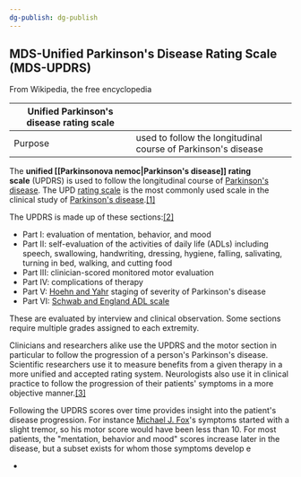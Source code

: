 ```yaml
---
dg-publish: dg-publish
---
```

## MDS-Unified Parkinson's Disease Rating Scale (MDS-UPDRS)

From Wikipedia, the free encyclopedia

|Unified Parkinson's disease rating scale|   |
|---|---|
|Purpose|used to follow the longitudinal course of Parkinson's disease|

The **unified [[Parkinsonova nemoc|Parkinson's disease]] rating scale** (UPDRS) is used to follow the longitudinal course of [Parkinson's disease](https://en.wikipedia.org/wiki/Parkinson%27s_disease "Parkinson's disease"). The UPD [rating scale](https://en.wikipedia.org/wiki/Rating_scale "Rating scale") is the most commonly used scale in the clinical study of [Parkinson's disease](https://en.wikipedia.org/wiki/Parkinson%27s_disease "Parkinson's disease").[[1]](https://en.wikipedia.org/wiki/Unified_Parkinson%27s_disease_rating_scale#cite_note-1)

The UPDRS is made up of these sections:[[2]](https://en.wikipedia.org/wiki/Unified_Parkinson%27s_disease_rating_scale#cite_note-2)

- Part I: evaluation of mentation, behavior, and mood
- Part II: self-evaluation of the activities of daily life (ADLs) including speech, swallowing, handwriting, dressing, hygiene, falling, salivating, turning in bed, walking, and cutting food
- Part III: clinician-scored monitored motor evaluation
- Part IV: complications of therapy
- Part V: [Hoehn and Yahr](https://en.wikipedia.org/wiki/Hoehn_and_Yahr_scale "Hoehn and Yahr scale") staging of severity of Parkinson's disease
- Part VI: [Schwab and England ADL scale](https://en.wikipedia.org/wiki/Schwab_and_England_ADL_scale "Schwab and England ADL scale")

These are evaluated by interview and clinical observation. Some sections require multiple grades assigned to each extremity.

Clinicians and researchers alike use the UPDRS and the motor section in particular to follow the progression of a person's Parkinson's disease. Scientific researchers use it to measure benefits from a given therapy in a more unified and accepted rating system. Neurologists also use it in clinical practice to follow the progression of their patients' symptoms in a more objective manner.[[3]](https://en.wikipedia.org/wiki/Unified_Parkinson%27s_disease_rating_scale#cite_note-3)

Following the UPDRS scores over time provides insight into the patient's disease progression. For instance [Michael J. Fox](https://en.wikipedia.org/wiki/Michael_J._Fox "Michael J. Fox")'s symptoms started with a slight tremor, so his motor score would have been less than 10. For most patients, the "mentation, behavior and mood" scores increase later in the disease, but a subset exists for whom those symptoms develop e

+